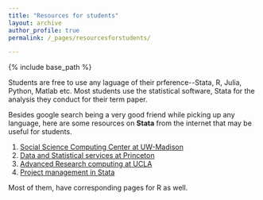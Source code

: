 ```yaml
---
title: "Resources for students"
layout: archive
author_profile: true
permalink: /_pages/resourcesforstudents/

---
```


{% include base_path %}

Students are free to use any laguage of their prference--Stata, R, Julia, Python, Matlab etc.
Most students use the statistical software, Stata for the analysis they conduct for their term paper.

Besides google search being a very good friend while picking up any language, here are some resources on **Stata** from the internet that may be useful for students. 
1. [Social Science Computing Center at UW-Madison](https://www.ssc.wisc.edu/statistics/stata/)
2. [Data and Statistical services at Princeton](https://dss.princeton.edu/training/)
3. [Advanced Research computing at UCLA](https://stats.oarc.ucla.edu/stata/)
4. [Project management in Stata](https://sscc.wisc.edu/sscc/pubs/dws/data_wrangling_stata8.htm)

Most of them, have corresponding pages for R as well. 
